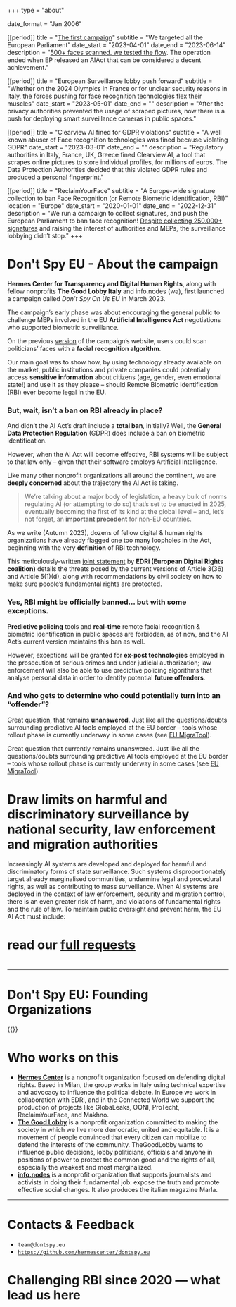 +++
type = "about"

date_format = "Jan 2006"

[[period]]
  title = "[The first campaign](//dontspyonus.eu)"
  subtitle = "We targeted all the European Parliament"
  date_start = "2023-04-01"
  date_end = "2023-06-14"
  description = "[500+ faces scanned, we tested the flow](//dontspyonus.eu/post/squared-faces/). The operation ended when EP released an AIAct that can be considered a decent achievement."

[[period]]
  title = "European Surveillance lobby push forward"
  subtitle = "Whether on the 2024 Olympics in France or  for unclear security reasons in Italy, the forces pushing for face recognition technologies flex their muscles"
  date_start = "2023-05-01"
  date_end = ""
  description = "After the privacy authorities prevented the usage of scraped pictures, now there is a push for deploying smart surveillance cameras in public spaces."

[[period]]
  title = "Clearview AI fined for GDPR violations"
  subtitle = "A well known abuser of Face recognition technologies was fined because violating GDPR"
  date_start = "2023-03-01"
  date_end = ""
  description = "Regulatory authorities in Italy, France, UK, Greece fined Clearview.AI, a tool that scrapes online pictures to store individual profiles, for millions of euros. The Data Protection Authorities decided that this violated GDPR rules and produced a personal fingerprint."

[[period]]
  title = "ReclaimYourFace"
  subtitle = "A Europe-wide signature collection to ban Face Recognition (or Remote Biometric Identification, RBI)"
  location = "Europe"
  date_start = "2020-01-01"
  date_end = "2022-12-31"
  description = "We run a campaign to collect signatures, and push the European Parliament to ban face recognition! [Despite collecting 250.000+ signatures](https://twitter.com/edri/status/1706565300844368239) and raising the interest of authorities and MEPs, the surveillance lobbying didn’t stop."
+++

# Don't Spy EU - About the campaign 

**Hermes Center for Transparency and Digital Human Rights**, along with fellow nonprofits **The Good Lobby Italy** and info.nodes (_we_), first launched a campaign called _Don’t Spy On Us EU_ in March 2023.

The campaign’s early phase was about encouraging the general public to challenge MEPs involved in the EU **Artificial Intelligence Act** negotiations who supported biometric surveillance.

On the previous [version](//dontspyonus.eu/) of the campaign’s website, users could scan politicians’ faces with a **facial recognition algorithm**.

Our main goal was to show how, by using technology already available on the market, public institutions and private companies could potentially access **sensitive information** about citizens (age, gender, even emotional state!) and use it as they please – should Remote Biometric Identification (RBI) ever become legal in the EU.

### But, wait, isn’t a ban on RBI already in place?

And didn’t the AI Act’s draft include a **total ban**, initially?  Well, the **General Data Protection Regulation** (GDPR) does include a ban on biometric identification.

However, when the AI Act will become effective, RBI systems will be subject to that law only – given that their software employs Artificial Intelligence.

Like many other nonprofit organizations all around the continent, we are **deeply concerned** about the trajectory the AI Act is taking.

> We’re talking about a major body of legislation, a heavy bulk of norms regulating AI (or attempting to do so) that’s set to be enacted in 2025, eventually becoming the first of its kind at the global level – and, let’s not forget, an **important precedent** for non-EU countries.

As we write (Autumn 2023), dozens of fellow digital & human rights organizations have already flagged one too many loopholes in the Act, beginning with the very **definition** of RBI technology.

This meticulously-written [joint statement](//edri.org/wp-content/uploads/2022/05/Prohibit-RBI-in-publicly-accessible-spaces-Civil-Society-Amendments-AI-Act-FINAL.pdf) by **EDRi (European Digital Rights coalition)** details the threats posed by the current versions of Article 3(36) and Article 5(1)(d), along with recommendations by civil society on how to make sure people’s fundamental rights are protected.

### Yes, RBI might be officially banned… but with some exceptions.

**Predictive policing** tools and **real-time** remote facial recognition & biometric identification in public spaces are forbidden, as of now, and the AI Act’s current version maintains this ban as well.

However, exceptions will be granted for **ex-post technologies** employed in the prosecution of serious crimes and under judicial authorization; law enforcement will also be able to use predictive policing algorithms that analyse personal data in order to identify potential **future offenders**.

### And who gets to determine who could potentially turn into an “offender”?

Great question, that remains **unanswered**. Just like all the questions/doubts surrounding predictive AI tools employed at the EU border – tools whose rollout phase is currently underway in some cases (see [EU MigraTool](//www.itflows.eu/eumigratool/)).

Great question that currently remains unanswered. Just like all the questions/doubts surrounding predictive AI tools employed at the EU border – tools whose rollout phase is currently underway in some cases (see [EU MigraTool](https://www.itflows.eu/eumigratool/)).

# Draw limits on harmful and discriminatory surveillance by national security, law enforcement and migration authorities

Increasingly AI systems are developed and deployed for harmful and discriminatory forms of state surveillance. Such systems disproportionately target already marginalised communities, undermine legal and procedural rights, as well as contributing to mass surveillance. When AI systems are deployed in the context of law enforcement, security and migration control, there is an even greater risk of harm, and violations of fundamental rights and the rule of law. To maintain public oversight and prevent harm, the EU AI Act must include:


# read our [full requests](/blog/requests)

#

---

# Don't Spy EU: Founding Organizations

{{<founding-organizations>}}

# Who works on this

* [**Hermes Center**](https://hermescenter.org) is a nonprofit organization focused on defending digital rights. Based in Milan, the group works in Italy using technical expertise and advocacy  to influence the political debate. In Europe we work in collaboration with EDRi, and in the Connected World we support the production of projects like GlobaLeaks, OONI, ProTecht, ReclaimYourFace, and Makhno.
* [**The Good Lobby**](https://thegoodlobby.it) is a nonprofit organization committed to making the society in which we live more democratic, united and equitable. It is a movement of people convinced that every citizen can mobilize to defend the interests of the community. TheGoodLobby wants to influence public decisions, lobby politicians, officials and anyone in positions of power to protect the common good and the rights of all, especially the weakest and most marginalized.
* [**info.nodes**](https://info.nodes) is a nonprofit organization that supports journalists and activists in doing their fundamental job: expose the truth and promote effective social changes. It also produces the italian magazine Marla.


---

# Contacts & Feedback

* `team@dontspy.eu`
* [`https://github.com/hermescenter/dontspy.eu`](//github.com/hermescenter/dontspy.eu)

# Challenging RBI since 2020 — what lead us here
